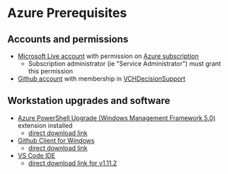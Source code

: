 # Azure Prerequisites

## Accounts and permissions

- [Microsoft Live account](https://signup.live.com) with permission on [Azure subscription](https://portal.azure.com/)
  - Subscription administrator (ie "Service Administrator") must grant this permission
- [Github account](https://github.com/join) with membership in [VCHDecisionSupport](https://github.com/orgs/VCHDecisionSupport/people)

## Workstation upgrades and software

- [Azure PowerShell Upgrade (Windows Management Framework 5.0)](https://docs.microsoft.com/en-us/powershell/azure/install-azurerm-ps?view=azurermps-3.8.0) extension installed 
  - [direct download link](https://www.microsoft.com/en-us/download/confirmation.aspx?id=50395&6B49FDFB-8E5B-4B07-BC31-15695C5A2143=1)
- [Github Client for Windows](https://desktop.github.com/) 
  - [direct download link](https://github-windows.s3.amazonaws.com/GitHubSetup.exe)
- [VS Code IDE](https://code.visualstudio.com/) 
  - [direct download link for v1.11.2](https://go.microsoft.com/fwlink/?LinkID=623230)
